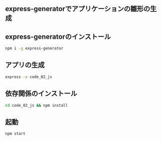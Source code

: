 ## express-generatorでアプリケーションの雛形の生成


express-generatorのインストール
---
```sh
npm i -g express-generator
```

アプリの生成
---
```sh
express -e code_02_js
```

依存関係のインストール
---
```sh
cd code_02_js && npm install
```

起動
---
```sh
npm start
```




